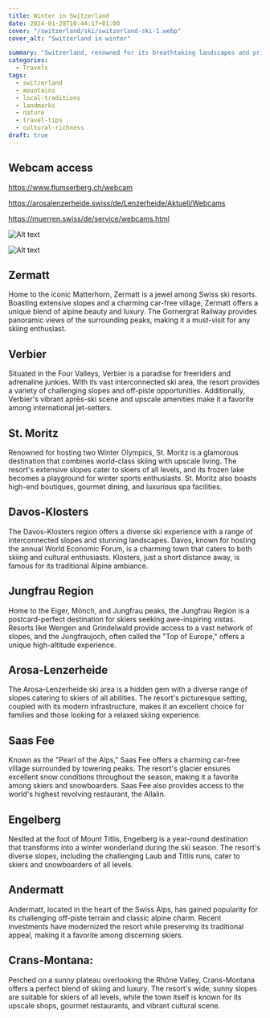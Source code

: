 ```yaml
---
title: Winter in Switzerland
date: 2024-01-28T10:44:17+01:00
cover: "/switzerland/ski/switzerland-ski-1.webp"
cover_alt: "Switzerland in winter"

summary: "Switzerland, renowned for its breathtaking landscapes and pristine Alpine peaks, is a haven for skiing enthusiasts. With its world-class ski resorts, the country offers an unparalleled winter sports experience. Whether you're a seasoned skier or a novice looking to hit the slopes, Switzerland has something for everyone. In this blog post, we'll explore the 10 best ski resorts that promise unforgettable skiing adventures amidst stunning snow-covered vistas."
categories:
  - Travels
tags:
  - switzerland
  - mountains
  - local-traditions
  - landmarks
  - nature
  - travel-tips
  - cultural-richness
draft: true
---
```


## Webcam access

https://www.flumserberg.ch/webcam

https://arosalenzerheide.swiss/de/Lenzerheide/Aktuell/Webcams

https://muerren.swiss/de/service/webcams.html


![Alt text](/switzerland/ski/switzerland-ski-2.webp)

![Alt text](/switzerland/ski/switzerland-ski-3.webp)


## Zermatt
Home to the iconic Matterhorn, Zermatt is a jewel among Swiss ski resorts. Boasting extensive slopes and a charming car-free village, Zermatt offers a unique blend of alpine beauty and luxury. The Gornergrat Railway provides panoramic views of the surrounding peaks, making it a must-visit for any skiing enthusiast.

## Verbier
Situated in the Four Valleys, Verbier is a paradise for freeriders and adrenaline junkies. With its vast interconnected ski area, the resort provides a variety of challenging slopes and off-piste opportunities. Additionally, Verbier's vibrant après-ski scene and upscale amenities make it a favorite among international jet-setters.

## St. Moritz
Renowned for hosting two Winter Olympics, St. Moritz is a glamorous destination that combines world-class skiing with upscale living. The resort's extensive slopes cater to skiers of all levels, and its frozen lake becomes a playground for winter sports enthusiasts. St. Moritz also boasts high-end boutiques, gourmet dining, and luxurious spa facilities.

## Davos-Klosters
The Davos-Klosters region offers a diverse ski experience with a range of interconnected slopes and stunning landscapes. Davos, known for hosting the annual World Economic Forum, is a charming town that caters to both skiing and cultural enthusiasts. Klosters, just a short distance away, is famous for its traditional Alpine ambiance.

## Jungfrau Region
Home to the Eiger, Mönch, and Jungfrau peaks, the Jungfrau Region is a postcard-perfect destination for skiers seeking awe-inspiring vistas. Resorts like Wengen and Grindelwald provide access to a vast network of slopes, and the Jungfraujoch, often called the "Top of Europe," offers a unique high-altitude experience.

## Arosa-Lenzerheide
The Arosa-Lenzerheide ski area is a hidden gem with a diverse range of slopes catering to skiers of all abilities. The resort's picturesque setting, coupled with its modern infrastructure, makes it an excellent choice for families and those looking for a relaxed skiing experience.

## Saas Fee
Known as the "Pearl of the Alps," Saas Fee offers a charming car-free village surrounded by towering peaks. The resort's glacier ensures excellent snow conditions throughout the season, making it a favorite among skiers and snowboarders. Saas Fee also provides access to the world's highest revolving restaurant, the Allalin.

## Engelberg
Nestled at the foot of Mount Titlis, Engelberg is a year-round destination that transforms into a winter wonderland during the ski season. The resort's diverse slopes, including the challenging Laub and Titlis runs, cater to skiers and snowboarders of all levels.

## Andermatt
Andermatt, located in the heart of the Swiss Alps, has gained popularity for its challenging off-piste terrain and classic alpine charm. Recent investments have modernized the resort while preserving its traditional appeal, making it a favorite among discerning skiers.

## Crans-Montana:
Perched on a sunny plateau overlooking the Rhône Valley, Crans-Montana offers a perfect blend of skiing and luxury. The resort's wide, sunny slopes are suitable for skiers of all levels, while the town itself is known for its upscale shops, gourmet restaurants, and vibrant cultural scene.

